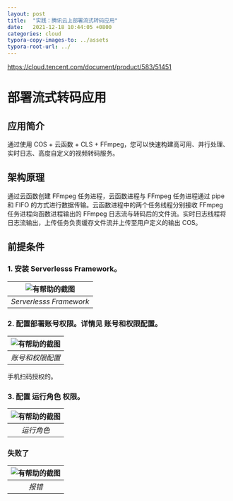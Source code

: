 ```yaml
---
layout: post
title:  "实践：腾讯云上部署流式转码应用"
date:   2021-12-18 10:44:05 +0800
categories: cloud
typora-copy-images-to: ../assets
typora-root-url: ../
---
```


https://cloud.tencent.com/document/product/583/51451

# 部署流式转码应用

## 应用简介
通过使用 COS + 云函数 + CLS + FFmpeg，您可以快速构建高可用、并行处理、实时日志、高度自定义的视频转码服务。

## 架构原理
通过云函数创建 FFmpeg 任务进程，云函数进程与 FFmpeg 任务进程通过 pipe 和 FIFO 的方式进行数据传输。云函数进程中的两个任务线程分别接收 FFmpeg 任务进程向函数进程输出的 FFmpeg 日志流与转码后的文件流。实时日志线程将日志流输出，上传任务负责缓存文件流并上传至用户定义的输出 COS。


## 前提条件
### 1. 安装 Serverlesss Framework。

| ![有帮助的截图](/assets/WX20211218-220242.png) |
| :----------------------------------------: |
|          *Serverlesss Framework*          |

### 2. 配置部署账号权限。详情见 账号和权限配置。

| ![有帮助的截图](/assets/WX20211218-215650.png) |
| :----------------------------------------: |
|          *账号和权限配置*          |

手机扫码授权的。

### 3. 配置 运行角色 权限。

| ![有帮助的截图](/assets/WX20211218-215400.png) |
| :----------------------------------------: |
|          *运行角色*          |

### 失败了

| ![有帮助的截图](/assets/WX20211218215042.png) |
| :----------------------------------------: |
|          *报错*          |
